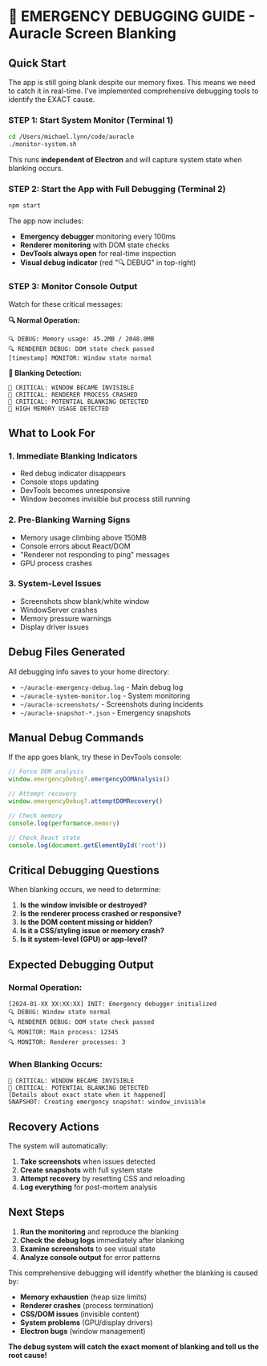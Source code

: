 # 🚨 EMERGENCY DEBUGGING GUIDE - Auracle Screen Blanking

## Quick Start

The app is still going blank despite our memory fixes. This means we need to catch it in real-time. I've implemented comprehensive debugging tools to identify the EXACT cause.

### STEP 1: Start System Monitor (Terminal 1)
```bash
cd /Users/michael.lynn/code/auracle
./monitor-system.sh
```
This runs **independent of Electron** and will capture system state when blanking occurs.

### STEP 2: Start the App with Full Debugging (Terminal 2)
```bash
npm start
```
The app now includes:
- **Emergency debugger** monitoring every 100ms
- **Renderer monitoring** with DOM state checks
- **DevTools always open** for real-time inspection
- **Visual debug indicator** (red "🔍 DEBUG" in top-right)

### STEP 3: Monitor Console Output

Watch for these critical messages:

**🔍 Normal Operation:**
```
🔍 DEBUG: Memory usage: 45.2MB / 2048.0MB
🔍 RENDERER DEBUG: DOM state check passed
[timestamp] MONITOR: Window state normal
```

**🚨 Blanking Detection:**
```
🚨 CRITICAL: WINDOW BECAME INVISIBLE
🚨 CRITICAL: RENDERER PROCESS CRASHED  
🚨 CRITICAL: POTENTIAL BLANKING DETECTED
🚨 HIGH MEMORY USAGE DETECTED
```

## What to Look For

### 1. **Immediate Blanking Indicators**
- Red debug indicator disappears
- Console stops updating
- DevTools becomes unresponsive
- Window becomes invisible but process still running

### 2. **Pre-Blanking Warning Signs**
- Memory usage climbing above 150MB
- Console errors about React/DOM
- "Renderer not responding to ping" messages
- GPU process crashes

### 3. **System-Level Issues**
- Screenshots show blank/white window
- WindowServer crashes
- Memory pressure warnings
- Display driver issues

## Debug Files Generated

All debugging info saves to your home directory:

- `~/auracle-emergency-debug.log` - Main debug log
- `~/auracle-system-monitor.log` - System monitoring
- `~/auracle-screenshots/` - Screenshots during incidents
- `~/auracle-snapshot-*.json` - Emergency snapshots

## Manual Debug Commands

If the app goes blank, try these in DevTools console:

```javascript
// Force DOM analysis
window.emergencyDebug?.emergencyDOMAnalysis()

// Attempt recovery
window.emergencyDebug?.attemptDOMRecovery()

// Check memory
console.log(performance.memory)

// Check React state
console.log(document.getElementById('root'))
```

## Critical Debugging Questions

When blanking occurs, we need to determine:

1. **Is the window invisible or destroyed?**
2. **Is the renderer process crashed or responsive?**
3. **Is the DOM content missing or hidden?**
4. **Is it a CSS/styling issue or memory crash?**
5. **Is it system-level (GPU) or app-level?**

## Expected Debugging Output

### Normal Operation:
```
[2024-01-XX XX:XX:XX] INIT: Emergency debugger initialized
🔍 DEBUG: Window state normal
🔍 RENDERER DEBUG: DOM state check passed
🔍 MONITOR: Main process: 12345
🔍 MONITOR: Renderer processes: 3
```

### When Blanking Occurs:
```
🚨 CRITICAL: WINDOW BECAME INVISIBLE
🚨 CRITICAL: POTENTIAL BLANKING DETECTED  
[Details about exact state when it happened]
SNAPSHOT: Creating emergency snapshot: window_invisible
```

## Recovery Actions

The system will automatically:
1. **Take screenshots** when issues detected
2. **Create snapshots** with full system state
3. **Attempt recovery** by resetting CSS and reloading
4. **Log everything** for post-mortem analysis

## Next Steps

1. **Run the monitoring** and reproduce the blanking
2. **Check the debug logs** immediately after blanking
3. **Examine screenshots** to see visual state
4. **Analyze console output** for error patterns

This comprehensive debugging will identify whether the blanking is caused by:
- **Memory exhaustion** (heap size limits)
- **Renderer crashes** (process termination)  
- **CSS/DOM issues** (invisible content)
- **System problems** (GPU/display drivers)
- **Electron bugs** (window management)

**The debug system will catch the exact moment of blanking and tell us the root cause!**